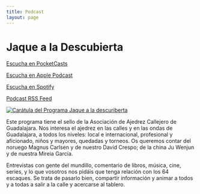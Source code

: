 ```yaml
---
title: Podcast
layout: page
---
```


# Jaque a la Descubierta

[Escucha en PocketCasts](https://pca.st/n4g0ljmw)

[Escucha en Apple Podcast](https://podcasts.apple.com/us/podcast/jaque-a-la-descubierta/id1815791814)

[Escucha en Spotify](https://open.spotify.com/show/5i8iEluhsDEruC4YUeRq3d?si=szPlRMoGQ3C1tqr4qYDWCg)

[Podcast RSS Feed](http://podcast.ajedrezcallejeroguadalajara.com/rss.xml)

[![Carátula del Programa Jaque a la descuriberta](https://ajedrezcallejeroguadalajara.com/podcast/jaque-a-la-descubierta.jpg)](https://www.radioarrebato.net/programas/jaque-a-la-descubierta/)

Este programa tiene el sello de la Asociación de Ajedrez Callejero de Guadalajara. Nos interesa el ajedrez en las calles y en las ondas de Guadalajara, a todos los niveles: local e internacional, profesional y aficionado, niños y mayores, quedadas y torneos. Os queremos contar del noruego Magnus Carlsen y de nuestro David Crespo; de la china Ju Wenjun y de nuestra Mireia García.

Entrevistas con gente del mundillo, comentario de libros, música, cine, series, y lo que vosotros nos pidáis que tenga relación con los 64 escaques. Se trata de pasarlo bien, compartir información y animar a todos y a todas a salir a la calle y acercarse al tablero.
